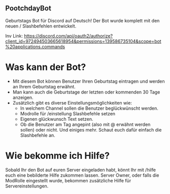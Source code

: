 ## PootchdayBot
Geburtstags Bot für Discord auf Deutsch!
Der Bot wurde komplett mit den neuen / Slashbefehlen entwickelt.

Inv Link: https://discord.com/api/oauth2/authorize?client_id=972494503665618954&permissions=139586735104&scope=bot%20applications.commands

# Was kann der Bot?
- Mit diesem Bot können Benutzer Ihren Geburtstag eintragen und werden an Ihrem Geburtstag erwähnt.
- Man kann auch die Geburtstage der letzten oder kommenden 30 Tage anzeigen.
- Zusätzlich gibt es diverse Einstellungsmöglichkeiten wie:
  - In welchem Channel sollen die Benutzer beglückwünscht werden.
  - Modrolle für /einstellung Slashbefehle setzen
  - Eigenen glückwunsch Text setzen.
  - Ob die Benutzer am Tag angepint (also mit @ erwähnt werden sollen) oder nicht.
Und einiges mehr. Schaut euch dafür einfach die Slashbefehle an.


# Wie bekomme ich Hilfe?
Sobald Ihr den Bot auf euren Server eingeladen habt, könnt Ihr mit /hilfe euch eine bebilderte Hilfe zukommen lassen.
Server Owner, oder falls die ModRolle eingestellt wurde, bekommen zusätzliche Hilfe für Servereinstellungen.
